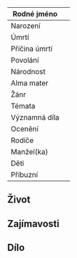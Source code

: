 
| Rodné jméno |  |
| ---- | ---- |
| Narození |  |
| Úmrtí |  |
| Příčina úmrtí |  |
| Povolání |  |
| Národnost |  |
| Alma mater |  |
| Žánr |  |
| Témata |  |
| Významná díla |  |
| Ocenění |  |
| Rodíče |  |
| Manžel(ka) |  |
| Děti |  |
| Příbuzní |  |
## Život


## Zajímavosti


## Dílo
